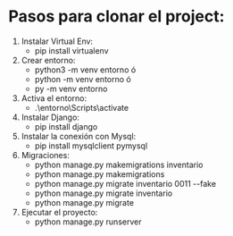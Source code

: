 # Pasos para clonar el project:
1) Instalar Virtual Env:
   - pip install virtualenv
2) Crear entorno:
    - python3 -m venv entorno
      ó
    - python -m venv entorno
     ó
    - py -m venv entorno
3) Activa el entorno:
   - .\entorno\Scripts\activate   
4) Instalar Django:
   - pip install django
5) Instalar la conexión con Mysql:
   - pip install mysqlclient pymysql
6) Migraciones:
   - python manage.py makemigrations inventario
   - python manage.py makemigrations 
   - python manage.py migrate inventario 0011 --fake
   - python manage.py migrate inventario
   - python manage.py migrate
7) Ejecutar el proyecto:
   - python manage.py runserver
